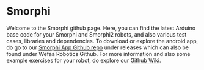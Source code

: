 # Smorphi

Welcome to the Smorphi github page. Here, you can find the latest Arduino base code for your Smorphi and Smorphi2 robots, and also various test cases, libraries and dependencies.
To download or explore the android app, do go to our [Smorphi App Github repo](https://github.com/WefaaRobotics/Smorphi-App-Android/tree/main/SimpleBluetoothTerminal-final/app/release) under releases which can also be found under Wefaa Robotics Github.
For more information and also some example exercises for your robot, do explore our [Github Wiki](https://github.com/WefaaRobotics/Smorphi/wiki).
